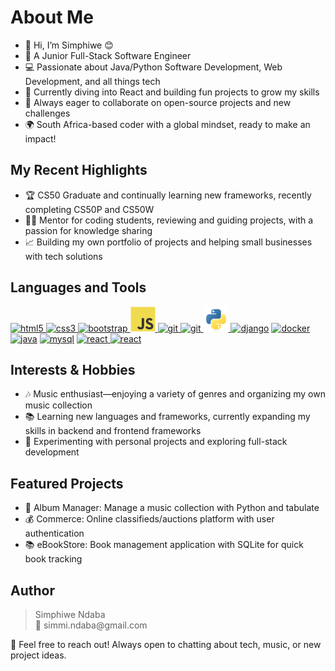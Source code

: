 # About Me

- 👋 Hi, I’m Simphiwe 😊
- 🎯 A Junior Full-Stack Software Engineer
- 💻 Passionate about Java/Python Software Development, Web Development, and all things tech
- 🌱 Currently diving into React and building fun projects to grow my skills
- 🚀 Always eager to collaborate on open-source projects and new challenges
- 🌍 South Africa-based coder with a global mindset, ready to make an impact!

## My Recent Highlights
- 🏆 CS50 Graduate and continually learning new frameworks, recently completing CS50P and CS50W
- 🧑‍🏫 Mentor for coding students, reviewing and guiding projects, with a passion for knowledge sharing
- 📈 Building my own portfolio of projects and helping small businesses with tech solutions

## Languages and Tools
<p> 
<a href="https://www.w3.org/html/" target="_blank" rel="noreferrer"> <img
    src="https://cdn.jsdelivr.net/gh/devicons/devicon/icons/html5/html5-original.svg" alt="html5"
    width="40" height="40" /> </a>
<a href="https://www.w3schools.com/css/" target="_blank" rel="noreferrer"> <img
    src="https://cdn.jsdelivr.net/gh/devicons/devicon/icons/css3/css3-original.svg" alt="css3"
    width="40" height="40" /> </a>
<a href="https://getbootstrap.com" target="_blank" rel="noreferrer"> <img
    src="https://cdn.jsdelivr.net/gh/devicons/devicon/icons/bootstrap/bootstrap-original.svg"
    alt="bootstrap" width="40" height="40" /> </a>
<a href="https://developer.mozilla.org/en-US/docs/Web/JavaScript" target="_blank" rel="noreferrer"> <img
    src="https://raw.githubusercontent.com/devicons/devicon/master/icons/javascript/javascript-original.svg"
    alt="javascript" width="40" height="40" /> </a>
<a href="https://github.com/" target="_blank" rel="noreferrer"> <img
    src="https://cdn.jsdelivr.net/gh/devicons/devicon/icons/github/github-original.svg" alt="git" width="40"
    height="40" /> </a>
<a href="https://gitlab.com/" target="_blank" rel="noreferrer"> <img
src="https://cdn.jsdelivr.net/gh/devicons/devicon@latest/icons/gitlab/gitlab-original.svg" alt="git" width="40"
height="40" /> </a>
<a href="https://www.python.org" target="_blank" rel="noreferrer"> <img
    src="https://raw.githubusercontent.com/devicons/devicon/master/icons/python/python-original.svg" alt="python"
    width="40" height="40" /> </a>
<a href="https://www.docker.com" target="_blank" rel="noreferrer"><img
    src="https://cdn.jsdelivr.net/gh/devicons/devicon/icons/django/django-plain.svg" alt="django" width="40"
    height="40" /></a>
<a href="" target="_blank" rel="noreferrer">
  <img src="https://cdn.jsdelivr.net/gh/devicons/devicon/icons/docker/docker-original.svg" alt="docker" width="40"
    height="40" /></a>
<a href="https://www.java.com/en/" target="_blank" rel="noreferrer">
  <img src="https://cdn.jsdelivr.net/gh/devicons/devicon/icons/java/java-original.svg" alt="java" width="40"
    height="40" /></a>
<a href="https://www.mysql.com" target="_blank" rel="noreferrer">
  <img src="https://cdn.jsdelivr.net/gh/devicons/devicon/icons/mysql/mysql-original-wordmark.svg" alt="mysql" width="40"
    height="40" /></a>
<a href="https://www.postgresql.org" target="_blank" rel="noreferrer">
  <img src="https://cdn.jsdelivr.net/gh/devicons/devicon@latest/icons/postgresql/postgresql-original.svg" alt="react" width="40"
    height="40"/>
</a>
<a href="https://reactjs.org" target="_blank" rel="noreferrer">
  <img src="https://cdn.jsdelivr.net/gh/devicons/devicon@latest/icons/react/react-original.svg" alt="react" width="40"
    height="40"/>
</a>
</p>

## Interests & Hobbies
- 🎶 Music enthusiast—enjoying a variety of genres and organizing my own music collection
- 📚 Learning new languages and frameworks, currently expanding my skills in backend and frontend frameworks
- 🌱 Experimenting with personal projects and exploring full-stack development

## Featured Projects
- 📘 Album Manager: Manage a music collection with Python and tabulate
- 💰 Commerce: Online classifieds/auctions platform with user authentication
- 📚 eBookStore: Book management application with SQLite for quick book tracking


<h2>Author</h2>
<blockquote>
Simphiwe Ndaba <br>
📧 simmi.ndaba@gmail.com
</blockquote>
💬 Feel free to reach out! Always open to chatting about tech, music, or new project ideas.


